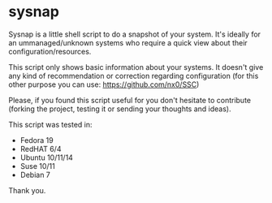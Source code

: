 # sysnap
Sysnap is a little shell script to do a snapshot of your system. It's ideally for an ummanaged/unknown systems who require 
 a quick view about their configuration/resources.

This script only shows basic information about your systems. It doesn't give any kind of recommendation or 
correction regarding configuration (for this other purpose you can use: https://github.com/nx0/SSC)

Please, if you found this script useful for you don't hesitate to contribute (forking the project, testing it or sending
your thoughts and ideas).

This script was tested in:
* Fedora 19
* RedHAT 6/4
* Ubuntu 10/11/14
* Suse 10/11
* Debian 7


Thank you.
